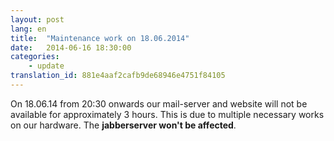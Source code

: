 ```yaml
---
layout: post
lang: en
title:  "Maintenance work on 18.06.2014"
date:   2014-06-16 18:30:00
categories:
    - update
translation_id: 881e4aaf2cafb9de68946e4751f84105
---
```


On 18.06.14 from 20:30 onwards our mail-server and website will not be available for approximately 3 hours. This is due to multiple necessary works on our hardware. The **jabberserver won't be affected**.
